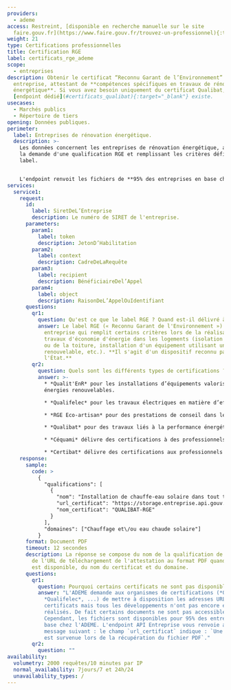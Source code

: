 ```yaml
---
providers:
  - ademe
access: Restreint, [disponible en recherche manuelle sur le site
  faire.gouv.fr](https://www.faire.gouv.fr/trouvez-un-professionnel){:target="_blank"}
weight: 21
type: Certifications professionnelles
title: Certification RGE
label: certificats_rge_ademe
scope:
  - entreprises
description: Obtenir le certificat “Reconnu Garant de l’Environnement” d’une
  entreprise, attestant de **compétences spécifiques en travaux de rénovation
  énergétique**. Si vous avez besoin uniquement du certificat Qualibat, un
  [endpoint dédié](#certificats_qualibat){:target="_blank"} existe.
usecases:
  - Marchés publics
  - Répertoire de tiers
opening: Données publiques.
perimeter:
  label: Entreprises de rénovation énergétique.
  description: >-
    Les données concernent les entreprises de rénovation énergétique, ayant fait
    la demande d'une qualification RGE et remplissant les critères défini par le
    label.


    L'endpoint renvoit les fichiers de **95% des entreprises en base chez l’ADEME**.
services:
  service1:
    request:
      id:
        label: SiretDeL’Entreprise
        description: Le numéro de SIRET de l'entreprise.
      parameters:
        param1:
          label: token
          description: JetonD’Habilitation
        param2:
          label: context
          description: CadreDeLaRequête
        param3:
          label: recipient
          description: BénéficiaireDel’Appel
        param4:
          label: object
          description: RaisonDeL’AppelOuIdentifiant
      questions:
        qr1:
          question: Qu'est ce que le label RGE ? Quand est-il délivré à une entreprise ?
          answer: Le label RGE (« Reconnu Garant de l'Environnement ») est délivré à une
            entreprise qui remplit certains critères lors de la réalisation de
            travaux d'économie d'énergie dans les logements (isolation des murs
            ou de la toiture, installation d'un équipement utilisant une énergie
            renouvelable, etc.). **Il s'agit d'un dispositif reconnu par
            l'État.**
        qr2:
          question: Quels sont les différents types de certifications ?
          answer: >-
            * *Qualit'EnR* pour les installations d’équipements valorisant les
            énergies renouvelables.

            * *Qualifelec* pour les travaux électriques en matière d’efficacité énergétique et/ou d’installation des énergies renouvelables.

            * *RGE Eco-artisan* pour des prestations de conseil dans le domaine de la performance énergétique, par le biais d’une évaluation thermique ou des travaux d’efficacité énergétique.

            * *Qualibat* pour des travaux liés à la performance énergétique (construction ou rénovation).

            * *Céquami* délivre des certifications à des professionnels à même de proposer des travaux de rénovation lourde dans le cadre d’une rénovation énergétique globale du logement.

            * *Certibat* délivre des certifications aux professionnels du bâtiment en mesure de réaliser des offres globales de rénovation énergétique.
    response:
      sample:
        code: >
          {
            "qualifications": [
              {
                "nom": "Installation de chauffe-eau solaire dans tout type de bâtiment supérieur à 1000 m²",
                "url_certificat": "https://storage.entreprise.api.gouv.fr/siade/attestation%2D3a858b299ce9f370e6bdc666d0616617-certificat_rge_ademe.pdf",
                "nom_certificat": "QUALIBAT-RGE"
              }
            ],
            "domaines": ["Chauffage et\/ou eau chaude solaire"]
          }
      format: Document PDF
      timeout: 12 secondes
      description: La réponse se compose du nom de la qualification de l'entreprise,
        de l'URL de téléchargement de l'attestation au format PDF quand celle-ci
        est disponible, du nom du certificat et du domaine.
      questions:
        qr1:
          question: Pourquoi certains certificats ne sont pas disponibles ?
          answer: "L'ADEME demande aux organismes de certifications (*Qualit'EnR*,
            *Qualifelec*, ...) de mettre à disposition les adresses URL vers les
            certificats mais tous les développements n'ont pas encore été
            réalisés. De fait certains documents ne sont pas accessibles.
            Cependant, les fichiers sont disponibles pour 95% des entreprises en
            base chez l'ADEME. L'endpoint API Entreprise vous renvoie alors le
            message suivant : le champ `url_certificat` indique : `Une erreur
            est survenue lors de la récupération du fichier PDF`."
        qr2:
          question: ""
availability:
  volumetry: 2000 requêtes/10 minutes par IP
  normal_availability: 7jours/7 et 24h/24
  unavailability_types: /
---
```


